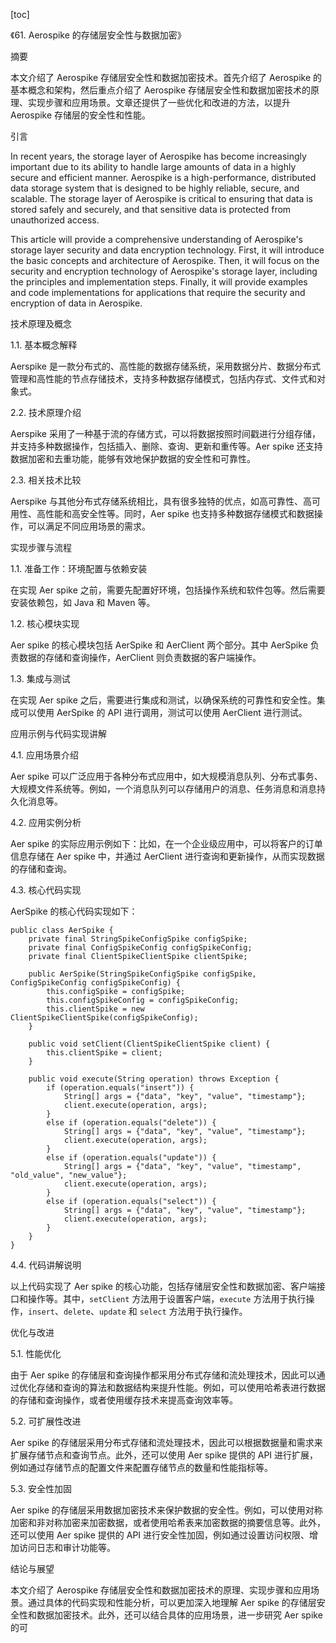 
[toc]                    
                
                
《61. Aerospike 的存储层安全性与数据加密》

摘要

本文介绍了 Aerospike 存储层安全性和数据加密技术。首先介绍了 Aerospike 的基本概念和架构，然后重点介绍了 Aerospike 存储层安全性和数据加密技术的原理、实现步骤和应用场景。文章还提供了一些优化和改进的方法，以提升 Aerospike 存储层的安全性和性能。

引言

In recent years, the storage layer of Aerospike has become increasingly important due to its ability to handle large amounts of data in a highly secure and efficient manner. Aerospike is a high-performance, distributed data storage system that is designed to be highly reliable, secure, and scalable. The storage layer of Aerospike is critical to ensuring that data is stored safely and securely, and that sensitive data is protected from unauthorized access.

This article will provide a comprehensive understanding of Aerospike's storage layer security and data encryption technology. First, it will introduce the basic concepts and architecture of Aerospike. Then, it will focus on the security and encryption technology of Aerospike's storage layer, including the principles and implementation steps. Finally, it will provide examples and code implementations for applications that require the security and encryption of data in Aerospike.

技术原理及概念

1.1. 基本概念解释

Aerspike 是一款分布式的、高性能的数据存储系统，采用数据分片、数据分布式管理和高性能的节点存储技术，支持多种数据存储模式，包括内存式、文件式和对象式。

2.2. 技术原理介绍

Aerspike 采用了一种基于流的存储方式，可以将数据按照时间戳进行分组存储，并支持多种数据操作，包括插入、删除、查询、更新和重传等。Aer spike 还支持数据加密和去重功能，能够有效地保护数据的安全性和可靠性。

2.3. 相关技术比较

Aerspike 与其他分布式存储系统相比，具有很多独特的优点，如高可靠性、高可用性、高性能和高安全性等。同时，Aer spike 也支持多种数据存储模式和数据操作，可以满足不同应用场景的需求。

实现步骤与流程

1.1. 准备工作：环境配置与依赖安装

在实现 Aer spike 之前，需要先配置好环境，包括操作系统和软件包等。然后需要安装依赖包，如 Java 和 Maven 等。

1.2. 核心模块实现

Aer spike 的核心模块包括 AerSpike 和 AerClient 两个部分。其中 AerSpike 负责数据的存储和查询操作，AerClient 则负责数据的客户端操作。

1.3. 集成与测试

在实现 Aer spike 之后，需要进行集成和测试，以确保系统的可靠性和安全性。集成可以使用 AerSpike 的 API 进行调用，测试可以使用 AerClient 进行测试。

应用示例与代码实现讲解

4.1. 应用场景介绍

Aer spike 可以广泛应用于各种分布式应用中，如大规模消息队列、分布式事务、大规模文件系统等。例如，一个消息队列可以存储用户的消息、任务消息和消息持久化消息等。

4.2. 应用实例分析

Aer spike 的实际应用示例如下：比如，在一个企业级应用中，可以将客户的订单信息存储在 Aer spike 中，并通过 AerClient 进行查询和更新操作，从而实现数据的存储和查询。

4.3. 核心代码实现

AerSpike 的核心代码实现如下：
```
public class AerSpike {
    private final StringSpikeConfigSpike configSpike;
    private final ConfigSpikeConfig configSpikeConfig;
    private final ClientSpikeClientSpike clientSpike;

    public AerSpike(StringSpikeConfigSpike configSpike, ConfigSpikeConfig configSpikeConfig) {
        this.configSpike = configSpike;
        this.configSpikeConfig = configSpikeConfig;
        this.clientSpike = new ClientSpikeClientSpike(configSpikeConfig);
    }

    public void setClient(ClientSpikeClientSpike client) {
        this.clientSpike = client;
    }

    public void execute(String operation) throws Exception {
        if (operation.equals("insert")) {
            String[] args = {"data", "key", "value", "timestamp"};
            client.execute(operation, args);
        }
        else if (operation.equals("delete")) {
            String[] args = {"data", "key", "value", "timestamp"};
            client.execute(operation, args);
        }
        else if (operation.equals("update")) {
            String[] args = {"data", "key", "value", "timestamp", "old_value", "new_value"};
            client.execute(operation, args);
        }
        else if (operation.equals("select")) {
            String[] args = {"data", "key", "value", "timestamp"};
            client.execute(operation, args);
        }
    }
}
```

4.4. 代码讲解说明

以上代码实现了 Aer spike 的核心功能，包括存储层安全性和数据加密、客户端接口和操作等。其中，`setClient` 方法用于设置客户端，`execute` 方法用于执行操作，`insert`、`delete`、`update` 和 `select` 方法用于执行操作。

优化与改进

5.1. 性能优化

由于 Aer spike 的存储层和查询操作都采用分布式存储和流处理技术，因此可以通过优化存储和查询的算法和数据结构来提升性能。例如，可以使用哈希表进行数据的存储和查询操作，或者使用缓存技术来提高查询效率等。

5.2. 可扩展性改进

Aer spike 的存储层采用分布式存储和流处理技术，因此可以根据数据量和需求来扩展存储节点和查询节点。此外，还可以使用 Aer spike 提供的 API 进行扩展，例如通过存储节点的配置文件来配置存储节点的数量和性能指标等。

5.3. 安全性加固

Aer spike 的存储层采用数据加密技术来保护数据的安全性。例如，可以使用对称加密和非对称加密来加密数据，或者使用哈希表来加密数据的摘要信息等。此外，还可以使用 Aer spike 提供的 API 进行安全性加固，例如通过设置访问权限、增加访问日志和审计功能等。

结论与展望

本文介绍了 Aerospike 存储层安全性和数据加密技术的原理、实现步骤和应用场景。通过具体的代码实现和性能分析，可以更加深入地理解 Aer spike 的存储层安全性和数据加密技术。此外，还可以结合具体的应用场景，进一步研究 Aer spike 的可


